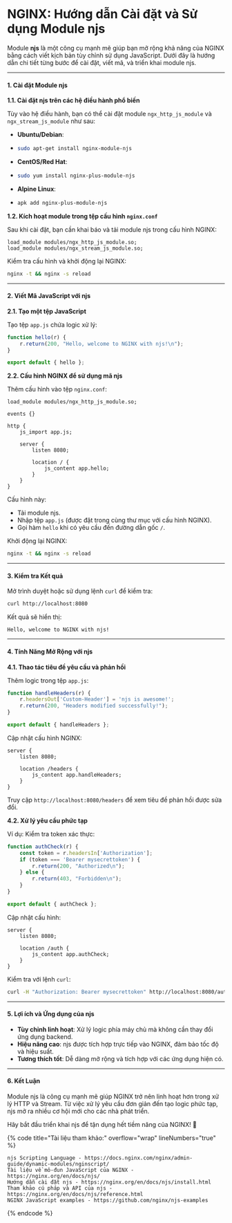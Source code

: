 # NGINX: Hướng dẫn Cài đặt và Sử dụng Module njs

Module **njs** là một công cụ mạnh mẽ giúp bạn mở rộng khả năng của NGINX bằng cách viết kịch bản tùy chỉnh sử dụng JavaScript. Dưới đây là hướng dẫn chi tiết từng bước để cài đặt, viết mã, và triển khai module njs.

***

#### 1. **Cài đặt Module njs**

**1.1. Cài đặt njs trên các hệ điều hành phổ biến**

Tùy vào hệ điều hành, bạn có thể cài đặt module `ngx_http_js_module` và `ngx_stream_js_module` như sau:

* **Ubuntu/Debian**:
* ```bash
  sudo apt-get install nginx-module-njs
  ```
* **CentOS/Red Hat**:
* ```bash
  sudo yum install nginx-plus-module-njs
  ```
* **Alpine Linux**:
* ```bash
  apk add nginx-plus-module-njs
  ```

**1.2. Kích hoạt module trong tệp cấu hình `nginx.conf`**

Sau khi cài đặt, bạn cần khai báo và tải module njs trong cấu hình NGINX:

```nginx
load_module modules/ngx_http_js_module.so;
load_module modules/ngx_stream_js_module.so;
```

Kiểm tra cấu hình và khởi động lại NGINX:

```bash
nginx -t && nginx -s reload
```

***

#### 2. **Viết Mã JavaScript với njs**

**2.1. Tạo một tệp JavaScript**

Tạo tệp `app.js` chứa logic xử lý:

```javascript
function hello(r) {
    r.return(200, "Hello, welcome to NGINX with njs!\n");
}

export default { hello };
```

**2.2. Cấu hình NGINX để sử dụng mã njs**

Thêm cấu hình vào tệp `nginx.conf`:

```nginx
load_module modules/ngx_http_js_module.so;

events {}

http {
    js_import app.js;

    server {
        listen 8080;

        location / {
            js_content app.hello;
        }
    }
}
```

Cấu hình này:

* Tải module njs.
* Nhập tệp `app.js` (được đặt trong cùng thư mục với cấu hình NGINX).
* Gọi hàm `hello` khi có yêu cầu đến đường dẫn gốc `/`.

Khởi động lại NGINX:

```bash
nginx -t && nginx -s reload
```

***

#### 3. **Kiểm tra Kết quả**

Mở trình duyệt hoặc sử dụng lệnh `curl` để kiểm tra:

```bash
curl http://localhost:8080
```

Kết quả sẽ hiển thị:

```vbnet
Hello, welcome to NGINX with njs!
```

***

#### 4. **Tính Năng Mở Rộng với njs**

**4.1. Thao tác tiêu đề yêu cầu và phản hồi**

Thêm logic trong tệp `app.js`:

```javascript
function handleHeaders(r) {
    r.headersOut['Custom-Header'] = 'njs is awesome!';
    r.return(200, "Headers modified successfully!");
}

export default { handleHeaders };
```

Cập nhật cấu hình NGINX:

```nginx
server {
    listen 8080;

    location /headers {
        js_content app.handleHeaders;
    }
}
```

Truy cập `http://localhost:8080/headers` để xem tiêu đề phản hồi được sửa đổi.

**4.2. Xử lý yêu cầu phức tạp**

Ví dụ: Kiểm tra token xác thực:

```javascript
function authCheck(r) {
    const token = r.headersIn['Authorization'];
    if (token === 'Bearer mysecrettoken') {
        r.return(200, "Authorized\n");
    } else {
        r.return(403, "Forbidden\n");
    }
}

export default { authCheck };
```

Cập nhật cấu hình:

```nginx
server {
    listen 8080;

    location /auth {
        js_content app.authCheck;
    }
}
```

Kiểm tra với lệnh `curl`:

```bash
curl -H "Authorization: Bearer mysecrettoken" http://localhost:8080/auth
```

***

#### 5. **Lợi ích và Ứng dụng của njs**

* **Tùy chỉnh linh hoạt**: Xử lý logic phía máy chủ mà không cần thay đổi ứng dụng backend.
* **Hiệu năng cao**: njs được tích hợp trực tiếp vào NGINX, đảm bảo tốc độ và hiệu suất.
* **Tương thích tốt**: Dễ dàng mở rộng và tích hợp với các ứng dụng hiện có.

***

#### 6. **Kết Luận**

Module njs là công cụ mạnh mẽ giúp NGINX trở nên linh hoạt hơn trong xử lý HTTP và Stream. Từ việc xử lý yêu cầu đơn giản đến tạo logic phức tạp, njs mở ra nhiều cơ hội mới cho các nhà phát triển.

Hãy bắt đầu triển khai njs để tận dụng hết tiềm năng của NGINX! 🎉

{% code title="Tài liệu tham khảo:" overflow="wrap" lineNumbers="true" %}
```http
njs Scripting Language - https://docs.nginx.com/nginx/admin-guide/dynamic-modules/nginscript/
Tài liệu về mô-đun JavaScript của NGINX - https://nginx.org/en/docs/njs/
Hướng dẫn cài đặt njs - https://nginx.org/en/docs/njs/install.html
Tham khảo cú pháp và API của njs - https://nginx.org/en/docs/njs/reference.html
NGINX JavaScript examples - https://github.com/nginx/njs-examples
```
{% endcode %}

